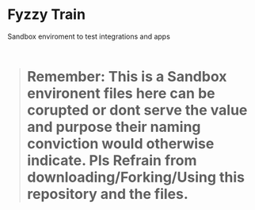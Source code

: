 # Fyzzy Train

Sandbox enviroment to test integrations and apps
<br><br>
># Remember: This is a Sandbox environent files here can be corupted or dont serve the value and purpose their naming conviction would otherwise indicate. Pls Refrain from downloading/Forking/Using this repository and the files.
